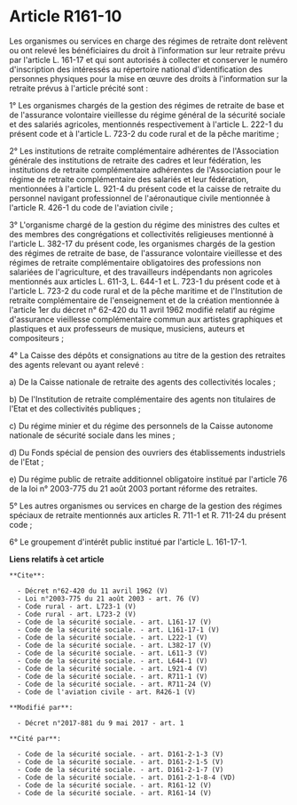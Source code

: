 # Article R161-10

Les organismes ou services en charge des régimes de retraite dont relèvent ou ont relevé les bénéficiaires du droit à
l'information sur leur retraite prévu par l'article L. 161-17 et qui sont autorisés à collecter et conserver le numéro
d'inscription des intéressés au répertoire national d'identification des personnes physiques pour la mise en œuvre des droits
à l'information sur la retraite prévus à l'article précité sont : 

1° Les organismes chargés de la gestion des régimes de retraite de base et de l'assurance volontaire vieillesse du régime
général de la sécurité sociale et des salariés agricoles, mentionnés respectivement à l'article L. 222-1 du présent code et à
l'article L. 723-2 du code rural et de la pêche maritime ; 

2° Les institutions de retraite complémentaire adhérentes de l'Association générale des institutions de retraite des cadres
et leur fédération, les institutions de retraite complémentaire adhérentes de l'Association pour le régime de retraite
complémentaire des salariés et leur fédération, mentionnées à l'article L. 921-4 du présent code et la caisse de retraite du
personnel navigant professionnel de l'aéronautique civile mentionnée à l'article R. 426-1 du code de l'aviation civile ; 

3° L'organisme chargé de la gestion du régime des ministres des cultes et des membres des congrégations et collectivités
religieuses mentionné à l'article L. 382-17 du présent code, les organismes chargés de la gestion des régimes de retraite de
base, de l'assurance volontaire vieillesse et des régimes de retraite complémentaire obligatoires des professions non
salariées de l'agriculture, et des travailleurs indépendants non agricoles mentionnés aux articles L. 611-3, L. 644-1 et L.
723-1 du présent code et à l'article L. 723-2 du code rural et de la pêche maritime et de l'Institution de retraite
complémentaire de l'enseignement et de la création mentionnée à l'article 1er du décret n° 62-420 du 11 avril 1962 modifié
relatif au régime d'assurance vieillesse complémentaire commun aux artistes graphiques et plastiques et aux professeurs de
musique, musiciens, auteurs et compositeurs ; 

4° La Caisse des dépôts et consignations au titre de la gestion des retraites des agents relevant ou ayant relevé : 

a) De la Caisse nationale de retraite des agents des collectivités locales ; 

b) De l'Institution de retraite complémentaire des agents non titulaires de l'Etat et des collectivités publiques ; 

c) Du régime minier et du régime des personnels de la Caisse autonome nationale de sécurité sociale dans les mines ; 

d) Du Fonds spécial de pension des ouvriers des établissements industriels de l'Etat ; 

e) Du régime public de retraite additionnel obligatoire institué par l'article 76 de la loi n° 2003-775 du 21 août 2003
portant réforme des retraites. 

5° Les autres organismes ou services en charge de la gestion des régimes spéciaux de retraite mentionnés aux articles R.
711-1 et R. 711-24 du présent code ; 

6° Le groupement d'intérêt public institué par l'article L. 161-17-1.

**Liens relatifs à cet article**

	**Cite**:

	  - Décret n°62-420 du 11 avril 1962 (V)
	  - Loi n°2003-775 du 21 août 2003 - art. 76 (V)
	  - Code rural - art. L723-1 (V)
	  - Code rural - art. L723-2 (V)
	  - Code de la sécurité sociale. - art. L161-17 (V)
	  - Code de la sécurité sociale. - art. L161-17-1 (V)
	  - Code de la sécurité sociale. - art. L222-1 (V)
	  - Code de la sécurité sociale. - art. L382-17 (V)
	  - Code de la sécurité sociale. - art. L611-3 (V)
	  - Code de la sécurité sociale. - art. L644-1 (V)
	  - Code de la sécurité sociale. - art. L921-4 (V)
	  - Code de la sécurité sociale. - art. R711-1 (V)
	  - Code de la sécurité sociale. - art. R711-24 (V)
	  - Code de l'aviation civile - art. R426-1 (V)

	**Modifié par**:

	  - Décret n°2017-881 du 9 mai 2017 - art. 1

	**Cité par**:

	  - Code de la sécurité sociale. - art. D161-2-1-3 (V)
	  - Code de la sécurité sociale. - art. D161-2-1-5 (V)
	  - Code de la sécurité sociale. - art. D161-2-1-7 (V)
	  - Code de la sécurité sociale. - art. D161-2-1-8-4 (VD)
	  - Code de la sécurité sociale. - art. R161-12 (V)
	  - Code de la sécurité sociale. - art. R161-14 (V)
